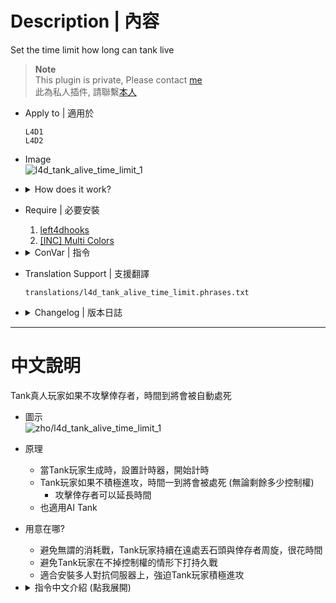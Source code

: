 # Description | 內容
Set the time limit how long can tank live

> __Note__ <br/>
This plugin is private, Please contact [me](https://github.com/fbef0102/Game-Private_Plugin#私人插件列表-private-plugins-list)<br/>
此為私人插件, 請聯繫[本人](https://github.com/fbef0102/Game-Private_Plugin#私人插件列表-private-plugins-list)

* Apply to | 適用於
	```
	L4D1
	L4D2
	```

* Image
	<br/>![l4d_tank_alive_time_limit_1](image/l4d_tank_alive_time_limit_1.jpg)

* <details><summary>How does it work?</summary>

	* When tank spawned, start the timer, how long can the tank live.
	* If tank doesn't attack survivors, will be killed by this plugin once time is up (No matter how much frustration)
		* Extend time if tank hurts survivor (punches, rocks, hittables)
	* Apply to both human and AI tank
</details>

* Require | 必要安裝
	1. [left4dhooks](https://forums.alliedmods.net/showthread.php?t=321696)
	2. [[INC] Multi Colors](https://github.com/fbef0102/L4D1_2-Plugins/releases/tag/Multi-Colors)

* <details><summary>ConVar | 指令</summary>

	* cfg/sourcemod/l4d_tank_alive_time_limit.cfg
		```php
		// 0=Plugin off, 1=Plugin on.
		l4d_tank_alive_time_limit_enable "1"

		// Set the timer, how long can the tanks live after spawn
		l4d_tank_alive_time_limit_time "120"

		// If 1, Also apply to AI Tanks
		l4d_tank_alive_time_limit_bot_apply "0"

		// How message displays. (0: Disable, 1:In chat, 2: In Hint Box, 3: In center text)
		l4d_tank_alive_time_limit_announce_type "2"

		// Display countdown hint text To Tank when remaining time is below this value
		l4d_tank_alive_time_limit_announce_left "30"

		// After time's up, 0=Tank Player will lost control and given to AI, 1=Tank will be killed
		l4d_tank_alive_time_limit_type "1"

		// When pass tank to another player or AI, 0=Inherit time left, 1=Reset Timer
		l4d_tank_alive_time_limit_pass_reset "0"

		// Add more time if tank punches standing survivor
		// Add one time only per punch (0=Off)
		l4d_tank_alive_time_limit_punch_add_stand "15"

		// Add more time if tank punches incap survivor
		// Add one time only per punch (0=Off)
		l4d_tank_alive_time_limit_punch_add_incap "7"

		// Add more time if tank rocks hit survivor (0=Off)
		l4d_tank_alive_time_limit_rock_add "2"

		// Add more time if hittables hit survivor (0=Off)
		l4d_tank_alive_time_limit_hittable_add "10"
		```
</details>

* Translation Support | 支援翻譯
	```
	translations/l4d_tank_alive_time_limit.phrases.txt
	```

* <details><summary>Changelog | 版本日誌</summary>

	* v1.1 (2024-11-3)
		* Update cvars

	* v1.0 (2024-8-28)
		* Initial Release
</details>

- - - -
# 中文說明
Tank真人玩家如果不攻擊倖存者，時間到將會被自動處死 

* 圖示
	<br/>![zho/l4d_tank_alive_time_limit_1](image/zho/l4d_tank_alive_time_limit_1.jpg)

* 原理
	* 當Tank玩家生成時，設置計時器，開始計時
	* Tank玩家如果不積極進攻，時間一到將會被處死 (無論剩餘多少控制權)
		* 攻擊倖存者可以延長時間
	* 也適用AI Tank

* 用意在哪?
	* 避免無謂的消耗戰，Tank玩家持續在遠處丟石頭與倖存者周旋，很花時間
	* 避免Tank玩家在不掉控制權的情形下打持久戰
	* 適合安裝多人對抗伺服器上，強迫Tank玩家積極進攻

* <details><summary>指令中文介紹 (點我展開)</summary>

	* cfg/sourcemod/l4d_tank_alive_time_limit.cfg
		```php
		// 0=關閉插件, 1=啟動插件
		l4d_tank_alive_time_limit_enable "1"

		// 當Tank玩家生成時，設置計時器，Tank能存活多久時間?
		l4d_tank_alive_time_limit_time "120"

		// 為1時，此插件也適用於AI Tank
		l4d_tank_alive_time_limit_bot_apply "0"

		// 提示該如何顯示. (0: 不提示, 1: 聊天框, 2: 黑底白字框, 3: 螢幕正中間)
		l4d_tank_alive_time_limit_announce_type "2"

		// 當剩餘時間低於此數值時，開始提示玩家
		l4d_tank_alive_time_limit_announce_left "30"

		// 當時間到之後，0=Tank玩家失去控制給AI Tank, 1=Tank被處死
		l4d_tank_alive_time_limit_type "1"

		// 當控制權轉移給其他玩家時, 0=繼承剩餘時間, 1=重新計時
		l4d_tank_alive_time_limit_pass_reset "0"

		// 用拳頭攻擊到站立的倖存者，可延長的時間
		// 一個拳頭只增加一次時間 (0=不延長)
		l4d_tank_alive_time_limit_punch_add_stand "15"

		// 用拳頭攻擊到倒地或掛邊的倖存者，可延長的時間
		// 一個拳頭只增加一次時間 (0=不延長)
		l4d_tank_alive_time_limit_punch_add_incap "7"

		// 丟石頭打到倖存者，可延長的時間 (0=不延長)
		l4d_tank_alive_time_limit_rock_add "2"

		// 打飛車子擊倒倖存者，可延長的時間 (0=不延長)
		l4d_tank_alive_time_limit_hittable_add "10"
		```
</details>